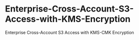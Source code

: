# Enterprise-Cross-Account-S3-Access-with-KMS-Encryption
Enterprise Cross-Account S3 Access with KMS-CMK Encryption
